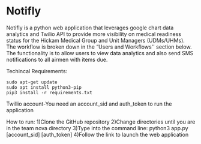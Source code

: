 # Notifly
Notifly is a python web application that leverages google chart data analytics and Twilio API to provide more visibility on medical readiness status for the Hickam Medical Group and Unit Managers (UDMs/UHMs). The workflow is broken down in the “Users and Workflows'' section below. The functionality is to allow users to view data analytics and also send SMS notifications to all airmen with items due.

Techincal Requirements:
```angular2html
sudo apt-get update
sudo apt install python3-pip
pip3 install -r requirements.txt
```

Twillio account-You need an account_sid and auth_token to run the application

How to run:
1)Clone the GitHub repository
2)Change directories until you are in the team nova directory
3)Type into the command line: python3 app.py [account_sid] [auth_token]
4)Follow the link to launch the web application
